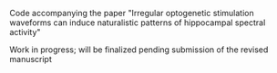 Code accompanying the paper "Irregular optogenetic stimulation waveforms can induce naturalistic patterns of hippocampal spectral activity"

Work in progress; will be finalized pending submission of the revised manuscript
